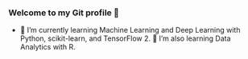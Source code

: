 ### Welcome to my Git profile 👋
- 🔭 I’m currently learning Machine Learning and Deep Learning with Python, scikit-learn, and TensorFlow 2. 
🌱  I’m also learning Data Analytics with R.


<!-- 
**angelic2511/angelic2511** is a ✨ _special_ ✨ repository because its `README.md` (this file) appears on your GitHub profile.

Here are some ideas to get you started:

- 🔭 I’m currently working on ...
- 🌱 I’m currently learning ...
- 👯 I’m looking to collaborate on ...
- 🤔 I’m looking for help with ...
- 💬 Ask me about ...
- 📫 How to reach me: ...
- 😄 Pronouns: ...
- ⚡ Fun fact: ...
-->
